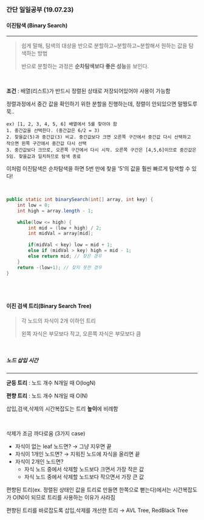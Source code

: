 ### 간단 일일공부 (19.07.23)



#### 이진탐색 (Binary Search)

---

> 쉽게 말해, 탐색의 대상을 반으로 분할하고~분할하고~분할해서 원하는 값을 탐색하는 방법
>
> 반으로 분할하는 과정은 **순차탐색보다 좋은 성능**을 보인다.

<br>

**조건** : 배열(리스트)가 반드시 정렬된 상태로 저장되어있어야 사용이 가능함

정렬과정에서 중간 값을 확인하기 위한 분할을 진행하는데, 정렬이 안되있으면 말짱도루묵..

```
ex) [1, 2, 3, 4, 5, 6] 배열에서 5를 찾아야 함
1. 중간값을 선택한다. (중간값은 6/2 = 3)
2. 찾을값(5)과 중간값(3) 비교. 중간값보다 크면 오른쪽 구간에서 중간값 다시 선택하고 작으면 왼쪽 구간에서 중간값 다시 선택
3. 중간값보다 크므로, 오른쪽 구간에서 다시 시작. 오른쪽 구간은 [4,5,6]이므로 중간값은 5임. 찾을값과 일치하므로 탐색 종료
```

이처럼 이진탐색은 순차탐색을 하면 5번 만에 찾을 '5'의 값을 훨씬 빠르게 탐색할 수 있다! 

<br>

```java
public static int binarySearch(int[] array, int key) {
    int low = 0;
    int high = array.length - 1;
    
    while(low <= high) {
        int mid = (low + high) / 2;
        int midVal = array[mid];
        
        if(midVal < key) low = mid + 1;
        else if (midVal > key) high = mid - 1;
        else return mid; // 찾은 경우
    }
    return -(low+1); // 찾지 못한 경우
}
```

<br>

<br>

#### 이진 검색 트리(Binary Search Tree)

> 각 노드의 자식이 2개 이하인 트리
>
> 왼쪽 자식은 부모보다 작고, 오른쪽 자식은 부모보다 큼

<br>

##### 노드 삽입 시간

---

**균등 트리** : 노드 개수 N개일 때 O(logN)

**편향 트리** : 노드 개수 N개일 때 O(N)

삽입,검색,삭제의 시간복잡도는 트리 **높이**에 비례함

<br>

삭제가 조금 까다로움 (3가지 case)

- 자식이 없는 leaf 노드면? → 그냥 지우면 끝
- 자식이 1개인 노드면? → 지워진 노드에 자식을 올리면 끝
- 자식이 2개인 노드면?
  - 자식 노드 중에서 삭제할 노드보다 크면서 가장 작은 값
  - 자식 노드 중에서 삭제할 노드보다 작으면서 가장 큰 값

편향된 트리(ex. 정렬된 상태인 값을 트리로 만들면 한쪽으로 뻗는다)에서는 시간복잡도가 O(N)이 되므로 트리를 사용하는 이유가 사라짐

편향된 트리를 바로잡도록 삽입,삭제를 개선한 트리 → AVL Tree, RedBlack Tree

<br>